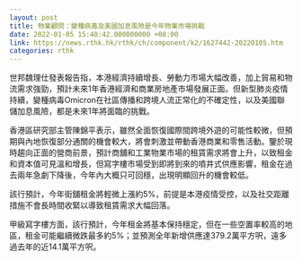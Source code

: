 ```yaml
---
layout: post
title: 物業顧問：變種病毒及美國加息風險是今年物業市場挑戰
date: 2022-01-05 15:40:42.000000000 +08:00
link: https://news.rthk.hk/rthk/ch/component/k2/1627442-20220105.htm
categories: rthk
---
```


世邦魏理仕發表報告指，本港經濟持續增長、勞動力市場大幅改善，加上貿易和物流需求強勁，預計未來1年香港經濟和商業房地產市場發展正面。但新型肺炎疫情持續，變種病毒Omicron在社區傳播和跨境人流正常化的不確定性，以及美國聯儲加息風險，都是未來1年將面臨的挑戰。

香港區研究部主管陳錦平表示，雖然全面恢復國際間跨境外遊的可能性較微，但預期與內地恢復部分通關的機會較大，將會刺激並帶動香港商業和零售活動。鑒於現時趨向正面的營商前景，預計商舖和工業物業市場的租賃需求將會上升，以致租金和資本值可見溫和增長，但寫字樓市場受到即將到來的噴井式供應影響，租金在過去兩年急劇下降後，今年內大概只可回穩，出現明顯回升的機會較低。

該行預計，今年街舖租金將輕微上漲約5%，前提是本港疫情受控，以及社交距離措施不會長時間收緊以導致租賃需求大幅回落。

甲級寫字樓方面，該行預計，今年租金將基本保持穩定，但在一些空置率較高的地區，租金可能繼續微跌最多約5%；並預測全年新增供應達379.2萬平方呎，遠多過去年的近14.1萬平方呎。
